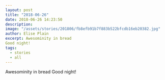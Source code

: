 ```yaml
---
layout: post
title: "2018-06-26"
date: 2018-06-26 14:23:50
description: 
image: "/assets/stories/201806/fb8efb91b7f883b522bfcdb16eb20382.jpg"
author: Elise Plain
excerpt: Awesominity in bread 
Good night!
tags: 
  - stories
  - all
---
```


Awesominity in bread 
Good night!
<p></p>
